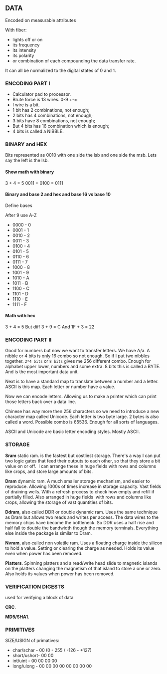 ## DATA ##

Encoded on measurable attributes

With fiber:

- lights off or on
- its frequency
- its intensity
- its polarity
- or combination of each compounding the data transfer rate.

It can all be normalized to the digital states of 0 and 1.


### ENCODING PART I ###

- Calculator pad to processor.
- Brute force is 13 wires. 0-9 +-=
- I wire is a bit.
- 1 bit has 2 combinations, not enough;
- 2 bits has 4 combinations, not enough;
- 3 bits have 8 combinations, not enough;
- But 4 bits has 16 combination which is enough;
- 4 bits is called a NIBBLE.


### BINARY and HEX ###

Bits represented as 0010 with one side the lsb and one side the msb. Lets say the left is the lsb.

#### Show math with binary ####
3 + 4 = 5
0011 + 0100 = 0111

#### Binary and base 2 and hex and base 16 vs base 10 ###
Define bases

After 9 use A-Z

* 0000 - 0
* 0001 - 1
* 0010 - 2
* 0011 - 3
* 0100 - 4
* 0101 - 5
* 0110 - 6
* 0111 - 7
* 1000 - 8
* 1001 - 9
* 1010 - A
* 1011 - B
* 1100 - C
* 1101 - D
* 1110 - E
* 1111 - F

#### Math with hex ####
3 + 4 = 5
But diff
3 + 9 = C
And
1F + 3 = 22


### ENCODING PART II ###
Good for numbers but now we want to transfer letters. We have A/a. A nibble or 4 bits is only 16 combo so not enough. So if I put two nibbles together. `2*4 bits` or `8 bits` gives me 256 different combo. Enough for alphabet upper lower, numbers and some extra.
8 bits this is called a BYTE. And is the most important data unit.

Next is to have a standard map to translate between a number and a letter. ASCII is this map. Each letter or number have a value. 

Now we can encode letters. Allowing us to make a printer which can print those letters back over a data line. 

Chinese has way more then 256 characters so we need to introduce a new character map called Unicode. Each letter is two byte large. 2 bytes is also called a word. Possible combo is 65536. Enough for all sorts of languages.

ASCII and Unicode are basic letter encoding styles. Mostly ASCII.


### STORAGE ###

**Sram** static ram. is the fastest but costliest storage. There's a way I can put two logic gates that feed their outputs to each other, so that they store a bit value on or off.  I can arrange these in huge fields with rows and columns like crops, and store large amounts of bits.

**Dram** dynamic ram. A much smaller storage mechanism, and easier to reproduce. Allowing 1000s of times increase in storage capacity. Vast fields of draining wells. With a refresh process to check how empty and refill if partially filled. Also arranged in huge fields  with rows and columns like crops, allowing the storage of vast quantities of bits. 

**Ddram**, also called DDR or double dynamic ram. Uses the same technique as Dram but allows two reads and writes per access. The data wires to the memory chips have become the bottleneck. So DDR uses a half rise and half fall to double the bandwidth though the memory terminals. Everything else inside the package is similar to Dram.

**Nvram**, also called non volatile ram. Uses a floating charge inside the silicon to hold a value. Setting or clearing the charge as needed. Holds its value even when power has been removed.

**Platters**. Spinning platters and a read/write head slide to magnetic islands on the platters changing the magnetism of that island to store a one or zero. Also holds its values when power has been removed.

### VERIFICATION DIGESTS ###
used for verifying a block of data

**CRC**.

**MD5/SHA1**.

### PRIMITIVES ###
SIZE/USIGN of primatives:
- char/schar  - 00 (0 - 255 / -126 - +127)
- short/ushort- 00 00
- int/uint    - 00 00 00 00
- long/ulong  - 00 00 00 00 00 00 00 00
